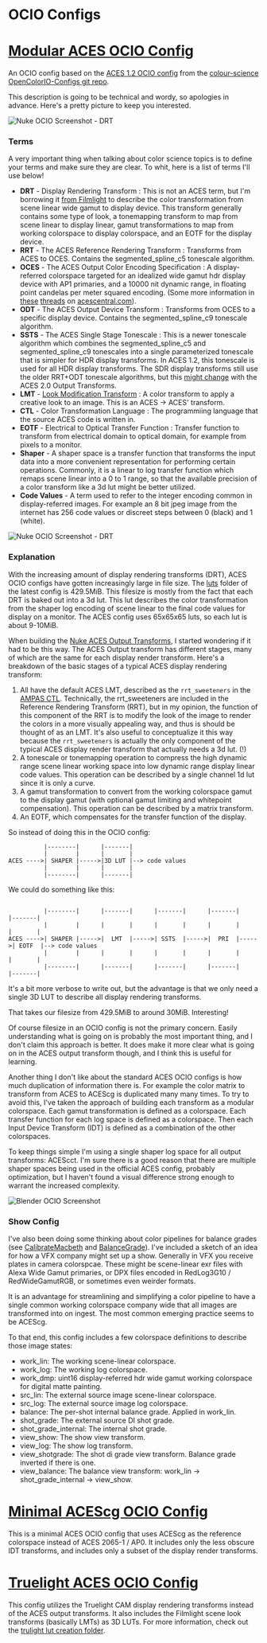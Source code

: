 # OCIO Configs





# [Modular ACES OCIO Config](/ocio-configs/config_modular-aces.ocio)

An OCIO config based on the [ACES 1.2 OCIO config](https://github.com/colour-science/OpenColorIO-Configs/tree/feature/aces-1.2-config/aces_1.2) from the [colour-science](https://github.com/colour-science) [OpenColorIO-Configs git repo](https://github.com/colour-science/OpenColorIO-Configs). 

This description is going to be technical and wordy, so apologies in advance. Here's a pretty picture to keep you interested.

![Nuke OCIO Screenshot - DRT](/images/modular-aces_screenshot_nuke-drt.jpg)


### Terms
A very important thing when talking about color science topics is to define your terms and make sure they are clear. To whit, here is a list of terms I'll use below!

- **DRT** - Display Rendering Transform : This is not an ACES term, but I'm borrowing it [from Filmlight](https://vimeo.com/119143638) to describe the color transformation from scene linear wide gamut to display device. This transform generally contains some type of look, a tonemapping transform to map from scene linear to display linear, gamut transformations to map from working colorspace to display colorspace, and an EOTF for the display device.
- **RRT** - The ACES Reference Rendering Transform : Transforms from ACES to OCES. Contains the segmented_spline_c5 tonescale algorithm.
- **OCES** - The ACES Output Color Encoding Specification : A display-referred colorspace targeted for an idealized wide gamut hdr display device with AP1 primaries, and a 10000 nit dynamic range, in floating point candelas per meter squared encoding. (Some more information in [these](https://acescentral.com/t/odt-tonescale/387/11) [threads](https://acescentral.com/t/color-appearance-models-interpretation-options-and-odts/1257/4) on [acescentral.com](https://acescentral.com)).
- **ODT** - The ACES Output Device Transform : Transforms from OCES to a specific display device. Contains the segmented_spline_c9 tonescale algorithm.
- **SSTS** - The ACES Single Stage Tonescale : This is a newer tonescale algorithm which combines the segmented_spline_c5 and segmented_spline_c9 tonescales into a single parameterized tonescale that is simpler for HDR display transforms. In ACES 1.2, this tonescale is used for all HDR display transforms. The SDR display transforms still use the older RRT+ODT tonescale algorithms, but this [might change](https://acescentral.com/t/nuke-aces-output-transform-and-a-question/2554/3) with the ACES 2.0 Output Transforms.
- **LMT** - [Look Modification Transform](https://github.com/ampas/aces-dev/tree/master/transforms/ctl/lmt) : A color transform to apply a creative look to an image. This is an ACES -> ACES' transform.
- **CTL** - Color Transformation Language : The programmiing language that the source ACES code is written in.
- **EOTF** - Electrical to Optical Transfer Function : Transfer function to transform from electrical domain to optical domain, for example from pixels to a monitor.
- **Shaper** - A shaper space is a transfer function that transforms the input data into a more convenient representation for performing certain operations. Commonly, it is a linear to log transfer function which remaps scene linear into a 0 to 1 range, so that the available precision of a color transform like a 3d lut might be better utilized.
- **Code Values** - A term used to refer to the integer encoding common in display-referred images. For example an 8 bit jpeg image from the internet has 256 code values or discreet steps between 0 (black) and 1 (white).


![Nuke OCIO Screenshot - DRT](/images/modular-aces_screenshot_nuke-idt.jpg)

### Explanation

With the increasing amount of display rendering transforms (DRT), ACES OCIO configs have gotten increasingly large in file size. The [luts](https://github.com/colour-science/OpenColorIO-Configs/tree/feature/aces-1.2-config/aces_1.2/luts) folder of the latest config is 429.5MiB. This filesize is mostly from the fact that each DRT is baked out into a 3d lut. This lut describes the color transformation from the shaper log encoding of scene linear to the final code values for display on a monitor. The ACES config uses 65x65x65 luts, so each lut is about 9-10MiB. 

When building the [Nuke ACES Output Transforms](https://github.com/jedypod/nuke-colortools), I started wondering if it had to be this way. The ACES Output transform has different stages, many of which are the same for each display render transform. Here's a breakdown of the basic stages of a typical ACES display rendering transform:
1. All have the default ACES LMT, described as the `rrt_sweeteners` in the [AMPAS CTL](https://github.com/ampas/aces-dev/blob/master/transforms/ctl/lib/ACESlib.RRT_Common.ctl). Technically, the rrt_sweeteners are included in the Reference Rendering Transform (RRT), but in my opinion, the function of this component of the RRT is to modify the look of the image to render the colors in a more visually appealing way, and thus is should be thought of as an LMT. It's also useful to conceptualize it this way because the `rrt_sweeteners` is actually the only component of the typical ACES display render transform that actually needs a 3d lut. (!)
2. A tonescale or tonemapping operation to compress the high dynamic range scene linear working space into low dynamic range display linear code values. This operation can be described by a single channel 1d lut since it is only a curve.
3. A gamut transformation to convert from the working colorspace gamut to the display gamut (with optional gamut limiting and whitepoint compensation). This operation can be described by a matrix transform.
4. An EOTF, which compensates for the transfer function of the display.

So instead of doing this in the OCIO config:
```
          |--------|      |-------|
          |        |      |       |
ACES ---->| SHAPER |----->|3D LUT |--> code values
          |        |      |       |
          |--------|      |-------| 
```

We could do something like this:

```

          |--------|      |-------|      |-------|      |-------|      |-------|
          |        |      |       |      |       |      |       |      |       |
ACES ---->| SHAPER |----->|  LMT  |----->| SSTS  |----->|  PRI  |----->| EOTF  |--> code values
          |        |      |       |      |       |      |       |      |       |
          |--------|      |-------|      |-------|      |-------|      |-------| 

```

It's a bit more verbose to write out, but the advantage is that we only need a single 3D LUT to describe all display rendering transforms.

That takes our filesize from 429.5MiB to around 30MiB. Interesting! 

Of course filesize in an OCIO config is not the primary concern. Easily understanding what is going on is probably the most important thing, and I don't claim this approach is better. It does make it more clear what is going on in the ACES output transform though, and I think this is useful for learning. 

Another thing I don't like about the standard ACES OCIO configs is how much duplication of information there is. For example the color matrix to transform from ACES to ACEScg is duplicated many many times. To try to avoid this, I've taken the approach of building each transform as a modular colorspace. Each gamut transformation is defined as a colorspace. Each transfer function for each log space is defined as a colorspace. Then each Input Device Transform (IDT) is defined as a combination of the other colorspaces. 

To keep things simple I'm using a single shaper log space for all output transforms: ACEScct. I'm sure there is a good reason that there are multiple shaper spaces being used in the official ACES config, probably optimization, but I haven't found a visual difference strong enough to warrant the increased complexity.


![Blender OCIO Screenshot](/images/modular-aces_screenshot_blender.png)


### Show Config
I've also been doing some thinking about color pipelines for balance grades (see [CalibrateMacbeth](https://gist.github.com/jedypod/798b365ea64e8121999e7036ae7e0217) and [BalanceGrade](https://gist.github.com/jedypod/d13595f856976869fe4cacd265a2b15e)). I've included a sketch of an idea for how a VFX company might set up a show. Generally in VFX you receive plates in camera colorspcae. These might be scene-linear exr files with Alexa Wide Gamut primaries, or DPX files encoded in RedLog3G10 / RedWideGamutRGB, or sometimes even weirder formats.

It is an advantage for streamlining and simplifying a color pipeline to have a single common working colorspace company wide that all images are transformed into on ingest. The most common emerging practice seems to be ACEScg. 

To that end, this config includes a few colorspace definitions to describe those image states:
- work_lin: The working scene-linear colorspace.
- work_log: The working log colorspace.
- work_dmp: uint16 display-referred hdr wide gamut working colorspace for digital matte painting.
- src_lin: The external source image scene-linear colorspace.
- src_log: The external source image log colorspace.
- balance: The per-shot internal balance grade. Applied in work_lin.
- shot_grade: The external source DI shot grade.
- shot_grade_internal: The internal shot grade.
- view_show: The show view transform.
- view_log: The show log transform.
- view_shotgrade: The shot di grade view transform. Balance grade inverted if there is one.
- view_balance: The balance view transform: work_lin -> shot_grade_internal -> view_show.





# [Minimal ACEScg OCIO Config](/ocio-configs/config_minimal-acescg.ocio)
This is a minimal ACES OCIO config that uses ACEScg as the reference colorspace instead of ACES 2065-1 / AP0. It includes only the less obscure IDT transforms, and includes only a subset of the display render transforms.


# [Truelight ACES OCIO Config](/ocio-configs/config_truelight-acescg.ocio)
This config utilizes the Truelight CAM display rendering transforms instead of the ACES output transforms. It also includes the Filmlight scene look transforms (basically LMTs) as 3D LUTs. For more information, check out the [trulight lut creation folder](/lut-creation/truelight/).